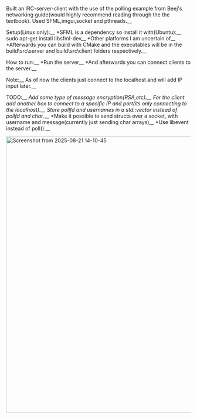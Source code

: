 Built an IRC-server-client with the use of the polling example from Beej's networking guide(would highly recommend reading through the the textbook). Used SFML,imgui,socket and pthreads.__

Setup(Linux only):__
*SFML is a dependency so install it with(Ubuntu):__
  sudo apt-get install libsfml-dev__
*Other platforms I am uncertain of__
*Afterwards you can build with CMake and the executables will be in the build\src\server and build\src\client folders respectively.__

How to run:__
*Run the server__
*And afterwards you can connect clients to the server.__

Note:__
As of now the clients just connect to the localhost and will add IP input later.__

TODO:__
*Add some type of message encryption(RSA,etc).__
*For the client add another box to connect to a specific IP and port(its only connecting to the localhost).__
*Store pollfd and usernames in a std::vector instead of pollfd* and char**.__
*Make it possible to send structs over a socket, with username and message(currently just sending char arrays)__
*Use libevent instead of poll().__

<img width="1496" height="755" alt="Screenshot from 2025-08-21 14-10-45" src="https://github.com/user-attachments/assets/bb58e39f-9b5e-4e2e-977f-94a32552e50b" />
